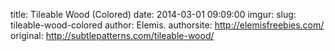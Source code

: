 title: Tileable Wood (Colored)
date: 2014-03-01 09:09:00
imgur: 
slug: tileable-wood-colored
author: Elemis.
authorsite: http://elemisfreebies.com/
original: http://subtlepatterns.com/tileable-wood/
